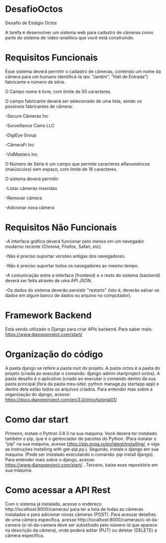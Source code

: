 # DesafioOctos
Desafio de Estágio Octos

A tarefa é desenvolver um sistema web para cadastro de câmeras como parte do sistema de video-analítico que você está construindo.

# Requisitos Funcionais

Esse sistema deverá permitir o cadastro de câmeras, contendo um nome da câmera para um humano identificá-la (ex: "Jardim", "Hall de Entrada") fabricante e número de série.

O Campo nome é livre, com limite de 50 caracteres.

O campo fabricante deverá ser selecionado de uma lista, sendo os possíveis fabricantes de câmera:

  -Secure Câmeras Inc
  
  -Surveillance Cams LLC
  
  -DigiEye Group
  
  -CâmeraFi Inc
  
  -VidMasters Inc
  
O Número de Série é um campo que permite caracteres alfanuméricos (maiúsculos) sem espaço, com limite de 16 caracteres.

O sistema deverá permitir:

  -Listar câmeras inseridas
  
  -Remover câmera
  
  -Adicionar nova câmera

# Requisitos Não Funcionais

  -A interface gráfica deverá funcionar pelo menos em um navegador moderno recente (Chrome, Firefox, Safari, etc).
  
  -Não é preciso suportar versões antigas dos navegadores.
  
  -Não é preciso suportar todos os navegadores ao mesmo tempo.
  
  -A comunicação entre a interface (frontend) e o resto do sistema (backend) deverá ser feita através de uma API JSON.
  
  -Os dados do sistema deverão persistir "restarts" (isto é, deverão salvar os dados em algum banco de dados ou arquivo no computador).
  
  # Framework Backend
  Está sendo utilizado o Django para criar APIs backend. Para saber mais: https://www.djangoproject.com/start/
  
  # Organização do código
  
  A pasta django se refere a pasta root do projeto. A pasta octos é a pasta do projeto (criada ao executar o comando: django-admin startproject octos). A pasta desafio é o aplicativo (criado ao executar o comando dentro da sua pasta principal (fora da pasta
meu-site): python manage.py startapp app) e dentro dela estão todos os arquivos criados.
 Para entender mas sobre a organização do django, acesse: https://docs.djangoproject.com/en/3.0/intro/tutorial01/
 
 # Como dar start
 
  Primeiro, instale o Python 3.8.3 na sua máquina. Você deverá ter instalado também o pip, que é o gerenciador de pacotes do Python. (Para instalar o “pip” na sua máquina, acesse https://pip.pypa.io/en/latest/installing/, e siga as instruções Installing with get-pip.py.). 
  Segundo, instale o django em sua máquina. (Pode ser instalado executando o comando: pip install django). Para entender mais sobre o django, acesse: https://www.djangoproject.com/start/ .
  Terceiro, baixe esse repositório em sua máquina.
  
  
 
 
 # Como acessar a API Rest
 
 Com o sistema já instalado, acesse o endereço http://localhost:8000/cameras/ para ter a lista de todas as câmeras instaladas e para adicionar novas câmeras (POST). Para acessar detalhes de uma câmera específica, acesse http://localhost:8000/cameras/o-id-da-camera (o-id-da-camera deve ser substituido pelo número id que aparece na descrição da câmera), onde poderá editar (PUT) ou deletar (DELETE) a câmera específica.
